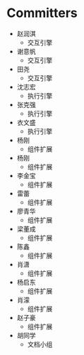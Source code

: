# Committers

* 赵润淇
  * 交互引擎
* 谢意帆
  * 交互引擎
* 田尧
  * 交互引擎
* 沈志宏
  * 执行引擎
* 张克强
  * 执行引擎
* 衣文盛
  * 执行引擎
* 杨刚
  * 组件扩展
* 杨刚
  * 组件扩展
* 李金宝
  * 组件扩展
* 雷蕾
  * 组件扩展
* 廖青华
  * 组件扩展
* 梁董成
  * 组件扩展
* 陈鑫
  * 组件扩展
* 肖潇
  * 组件扩展
* 杨启东
  * 组件扩展
* 肖濛
  * 组件扩展
* 赵子豪
  * 组件扩展
* 胡同学
  * 文档小组
